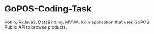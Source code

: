 # GoPOS-Coding-Task
Kotlin, RxJava3, DataBinding, MVVM, Koin application that uses GoPOS Public API to browse products.

